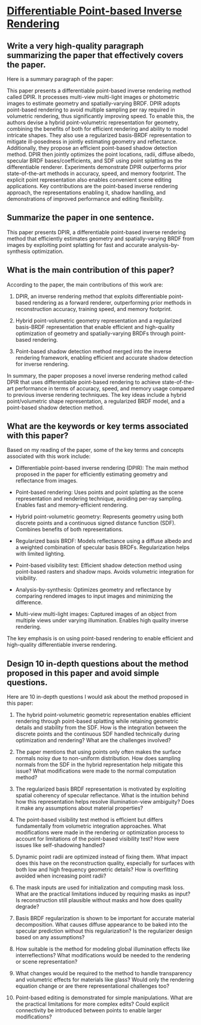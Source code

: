 # [Differentiable Point-based Inverse Rendering](https://arxiv.org/abs/2312.02480)

## Write a very high-quality paragraph summarizing the paper that effectively covers the paper.

 Here is a summary paragraph of the paper:

This paper presents a differentiable point-based inverse rendering method called DPIR. It processes multi-view multi-light images or photometric images to estimate geometry and spatially-varying BRDF. DPIR adopts point-based rendering to avoid multiple sampling per ray required in volumetric rendering, thus significantly improving speed. To enable this, the authors devise a hybrid point-volumetric representation for geometry, combining the benefits of both for efficient rendering and ability to model intricate shapes. They also use a regularized basis-BRDF representation to mitigate ill-posedness in jointly estimating geometry and reflectance. Additionally, they propose an efficient point-based shadow detection method. DPIR then jointly optimizes the point locations, radii, diffuse albedo, specular BRDF bases/coefficients, and SDF using point splatting as the differentiable renderer. Experiments demonstrate DPIR outperforms prior state-of-the-art methods in accuracy, speed, and memory footprint. The explicit point representation also enables convenient scene editing applications. Key contributions are the point-based inverse rendering approach, the representations enabling it, shadow handling, and demonstrations of improved performance and editing flexibility.


## Summarize the paper in one sentence.

 This paper presents DPIR, a differentiable point-based inverse rendering method that efficiently estimates geometry and spatially-varying BRDF from images by exploiting point splatting for fast and accurate analysis-by-synthesis optimization.


## What is the main contribution of this paper?

 According to the paper, the main contributions of this work are:

1. DPIR, an inverse rendering method that exploits differentiable point-based rendering as a forward renderer, outperforming prior methods in reconstruction accuracy, training speed, and memory footprint.

2. Hybrid point-volumetric geometry representation and a regularized basis-BRDF representation that enable efficient and high-quality optimization of geometry and spatially-varying BRDFs through point-based rendering.

3. Point-based shadow detection method merged into the inverse rendering framework, enabling efficient and accurate shadow detection for inverse rendering.

In summary, the paper proposes a novel inverse rendering method called DPIR that uses differentiable point-based rendering to achieve state-of-the-art performance in terms of accuracy, speed, and memory usage compared to previous inverse rendering techniques. The key ideas include a hybrid point/volumetric shape representation, a regularized BRDF model, and a point-based shadow detection method.


## What are the keywords or key terms associated with this paper?

 Based on my reading of the paper, some of the key terms and concepts associated with this work include:

- Differentiable point-based inverse rendering (DPIR): The main method proposed in the paper for efficiently estimating geometry and reflectance from images.

- Point-based rendering: Uses points and point splatting as the scene representation and rendering technique, avoiding per-ray sampling. Enables fast and memory-efficient rendering.

- Hybrid point-volumetric geometry: Represents geometry using both discrete points and a continuous signed distance function (SDF). Combines benefits of both representations.

- Regularized basis BRDF: Models reflectance using a diffuse albedo and a weighted combination of specular basis BRDFs. Regularization helps with limited lighting.

- Point-based visibility test: Efficient shadow detection method using point-based rasters and shadow maps. Avoids volumetric integration for visibility.

- Analysis-by-synthesis: Optimizes geometry and reflectance by comparing rendered images to input images and minimizing the difference.

- Multi-view multi-light images: Captured images of an object from multiple views under varying illumination. Enables high quality inverse rendering.

The key emphasis is on using point-based rendering to enable efficient and high-quality differentiable inverse rendering.


## Design 10 in-depth questions about the method proposed in this paper and avoid simple questions.

 Here are 10 in-depth questions I would ask about the method proposed in this paper:

1. The hybrid point-volumetric geometric representation enables efficient rendering through point-based splatting while retaining geometric details and stability from the SDF. How is the integration between the discrete points and the continuous SDF handled technically during optimization and rendering? What are the challenges involved?

2. The paper mentions that using points only often makes the surface normals noisy due to non-uniform distribution. How does sampling normals from the SDF in the hybrid representation help mitigate this issue? What modifications were made to the normal computation method? 

3. The regularized basis BRDF representation is motivated by exploiting spatial coherency of specular reflectance. What is the intuition behind how this representation helps resolve illumination-view ambiguity? Does it make any assumptions about material properties?

4. The point-based visibility test method is efficient but differs fundamentally from volumetric integration approaches. What modifications were made in the rendering or optimization process to account for limitations of the point-based visibility test? How were issues like self-shadowing handled?

5. Dynamic point radii are optimized instead of fixing them. What impact does this have on the reconstruction quality, especially for surfaces with both low and high frequency geometric details? How is overfitting avoided when increasing point radii?

6. The mask inputs are used for initialization and computing mask loss. What are the practical limitations induced by requiring masks as input? Is reconstruction still plausible without masks and how does quality degrade?

7. Basis BRDF regularization is shown to be important for accurate material decomposition. What causes diffuse appearance to be baked into the specular prediction without this regularization? Is the regularizer design based on any assumptions?

8. How suitable is the method for modeling global illumination effects like interreflections? What modifications would be needed to the rendering or scene representation?

9. What changes would be required to the method to handle transparency and volumetric effects for materials like glass? Would only the rendering equation change or are there representational challenges too?

10. Point-based editing is demonstrated for simple manipulations. What are the practical limitations for more complex edits? Could explicit connectivity be introduced between points to enable larger modifications?
